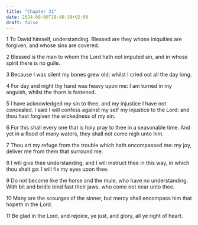 ```yaml
---
title: "Chapter 31"
date: 2024-09-06T18:40:39+02:00
draft: false
---
```




1 To David himself, understanding. Blessed are they whose iniquities are forgiven, and whose sins are covered.

2 Blessed is the man to whom the Lord hath not imputed sin, and in whose spirit there is no guile.

3 Because I was silent my bones grew old; whilst I cried out all the day long.

4 For day and night thy hand was heavy upon me: I am turned in my anguish, whilst the thorn is fastened.

5 I have acknowledged my sin to thee, and my injustice I have not concealed. I said I will confess against my self my injustice to the Lord: and thou hast forgiven the wickedness of my sin.

6 For this shall every one that is holy pray to thee in a seasonable time. And yet in a flood of many waters, they shall not come nigh unto him.

7 Thou art my refuge from the trouble which hath encompassed me: my joy, deliver me from them that surround me.

8 I will give thee understanding, and I will instruct thee in this way, in which thou shalt go: I will fix my eyes upon thee.

9 Do not become like the horse and the mule, who have no understanding. With bit and bridle bind fast their jaws, who come not near unto thee.

10 Many are the scourges of the sinner, but mercy shall encompass him that hopeth in the Lord.

11 Be glad in the Lord, and rejoice, ye just, and glory, all ye right of heart.

